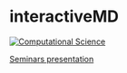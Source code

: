 interactiveMD
=============

[![Computational Science](http://preview.computationalscience.nl/wp-content/uploads/2014/09/computationalsciencelogo-fc-trans-300x100.png)](http://uva.computationalscience.nl/)

[Seminars presentation](https://sunsistemo.github.io/interactiveMD)
